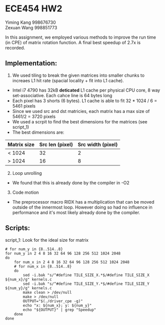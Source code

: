 ECE454 HW2
==========
Yiming Kang 998676730  
Zexuan Wang 998851773

In this assignment, we employed various methods to improve the run time (in CPE) of matrix rotation function. A final best speedup of 2.7x is recorded.

Implementation:
---------------
1. We used tiling to break the given matrices into smaller chunks to increaes L1 hit rate (spacial locality + fit into L1 cache).
  * Intel i7 4790 has 32kB **deticated** L1 cache per physical CPU core, 8 way set-associative. Each cahce line is 64 bytes long
  * Each pixel has 3 shorts (6 bytes). L1 cache is able to fit 32 * 1024 / 6 = 5461 pixels
  * Since we used src and dst matricies, each matrix has a max size of 5461/2 = 3720 pixels
  * We used a scrpit to find the best dimensions for the matrices (see script\_1)
  * The best dimensions are:

| Matrix size | Src len (pixel) | Src width (pixel) |
| ----------- | --------------- | ----------------- |
| < 1024      | 32              | 2                 |
| > 1024      | 16              | 8                 |

2. Loop unrolling
  * We found that this is already done by the compiler in -O2

3. Code motion
  * The preprocessor macro RIDX has a multiplication that can be moved outside of the innermost loop. However doing so had no influence in performance and it's most likely already done by the compiler.


Scripts:
--------

script\_1: Look for the ideal size for matrix
```shell
# for num_y in {8..514..8}
for num_y in 2 4 8 16 32 64 96 128 256 512 1024 2048
do
	for num_x in 2 4 8 16 32 64 96 128 256 512 1024 2048
	# for num_x in {8..514..8}
	do
		sed -i.bak "s/^#define TILE_SIZE_X.*$/#define TILE_SIZE_X ${num_x}/g" kernels.c
		sed -i.bak "s/^#define TILE_SIZE_Y.*$/#define TILE_SIZE_Y ${num_y}/g" kernels.c
		make clean > /dev/null
		make > /dev/null
		OUTPUT="$(./driver_cpe -g)"
		echo "x: ${num_x}; y: ${num_y}"
		echo "${OUTPUT}" | grep "Speedup"
	done
done
```






